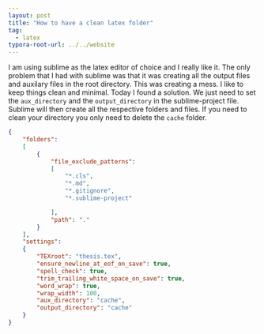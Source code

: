 ```yaml
---
layout: post
title: "How to have a clean latex folder"
tag: 
  - latex
typora-root-url: ../../website
---
```


I am using sublime as the latex editor of choice and I really like it. The only problem that I had with sublime was that it was creating all the output files and auxilary files in the root directory. This was creating a mess. I like to keep things clean and minimal. Today I found a solution. We just need to set the `aux_directory` and the `output_directory` in the sublime-project file. Sublime will then create all the respective folders and files. If you need to clean your directory you only need to delete the `cache` folder.

```json
{
	"folders":
	[
		{
			"file_exclude_patterns":
			[
				"*.cls",
				"*.md",
				"*.gitignore",
				"*.sublime-project"

			],
			"path": "."
		}
	],
	"settings":
	{
		"TEXroot": "thesis.tex",
		"ensure_newline_at_eof_on_save": true,
		"spell_check": true,
		"trim_trailing_white_space_on_save": true,
		"word_wrap": true,
		"wrap_width": 100,
		"aux_directory": "cache",
		"output_directory": "cache"
	}
}
```

